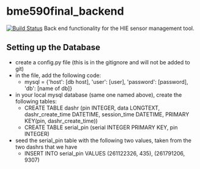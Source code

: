 # bme590final_backend
[![Build Status](https://travis-ci.org/jcsambangi/bme590final_backend.svg?branch=master)](https://travis-ci.org/jcsambangi/bme590final_backend)
Back end functionality for the HIE sensor management tool.
## Setting up the Database
* create a config.py file (this is in the gitignore and will not be added to git)
* in the file, add the following code:
  * mysql = {'host': [db host],
         'user': [user],
         'password': [password],
         'db': [name of db]}
* in your local mysql database (same one named above), create the following tables:
  * CREATE TABLE dashr (pin INTEGER, data LONGTEXT, dashr_create_time DATETIME, session_time DATETIME, PRIMARY KEY(pin, dashr_create_time))
  * CREATE TABLE serial_pin (serial INTEGER PRIMARY KEY, pin INTEGER)
* seed the serial_pin table with the following two values, taken from the two dashrs that we have
  * INSERT INTO serial_pin VALUES (261122326, 435), (261791206, 9307)

